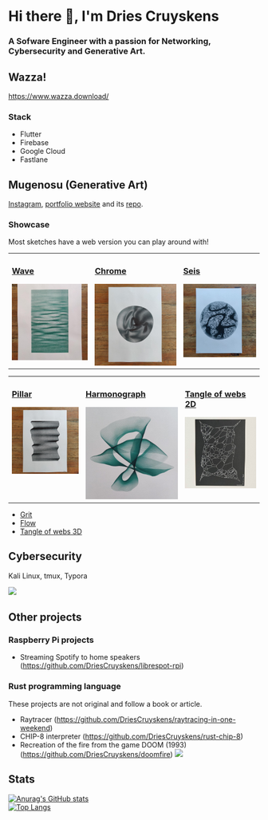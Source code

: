 # Hi there 👋, I'm Dries Cruyskens
### A Sofware Engineer with a passion for Networking, Cybersecurity and Generative Art.

## Wazza!

<https://www.wazza.download/>

### Stack

- Flutter
- Firebase
- Google Cloud
- Fastlane

## Mugenosu (Generative Art)

[Instagram](https://www.instagram.com/mugenosu/), [portfolio website](https://mugenosu.xyz/) and its [repo](https://github.com/DriesCruyskens/mugenosu).

### Showcase

Most sketches have a web version you can play around with!

<table>
  <tr>
    <td valign="top">
      <h3><a href="https://github.com/DriesCruyskens/wave">Wave</a></h3>
      <img src="/images/waves1.jpg"  width="300"/>
    </td>
    <td valign="top">
      <h3><a href="https://github.com/DriesCruyskens/chrome">Chrome</a></h3>
      <img src="/images/chrome.jpg"  width="300"/>
    </td>
    <td valign="top">
      <h3><a href="https://github.com/DriesCruyskens/seis">Seis</a></h3>
      <img src="/images/seis.jpg"  width="300"/>
    </td>
  </tr>
</table>

<table>
  <tr>
    <td valign="top">
      <h3><a href="https://github.com/DriesCruyskens/pillar">Pillar</a></h3>
      <img src="/images/IMG_20200615_153937.jpg"  width="300"/>
    </td>
    <td valign="top">
      <h3><a href="https://github.com/DriesCruyskens/harmonograph">Harmonograph</a></h3>
      <img src="/images/HG01.jpg"  width="300"/>
    </td>
    <td valign="top">
      <h3><a href="https://github.com/DriesCruyskens/tangle-of-webs-2D">Tangle of webs 2D</a></h3>
      <img src="/images/tangle-of-webs-2D.jpg"  width="300"/>
    </td>
  </tr>
</table>

- [Grit](https://github.com/DriesCruyskens/grit)
- [Flow](https://github.com/DriesCruyskens/flow)
- [Tangle of webs 3D](https://github.com/DriesCruyskens/tangle-of-webs-3D)


## Cybersecurity

Kali Linux, tmux, Typora

[![](https://www.hackthebox.com/badge/image/116623)](https://www.hackthebox.eu/profile/116623)

<!-- 
### Writeups 
-->

## Other projects

### Raspberry Pi projects
 - Streaming Spotify to home speakers (https://github.com/DriesCruyskens/librespot-rpi)

### Rust programming language

These projects are not original and follow a book or article.

- Raytracer (<https://github.com/DriesCruyskens/raytracing-in-one-weekend>)
- CHIP-8 interpreter (<https://github.com/DriesCruyskens/rust-chip-8>)
- Recreation of the fire from the game DOOM (1993) (<https://github.com/DriesCruyskens/doomfire>)
  <img src="https://github.com/DriesCruyskens/doomfire/raw/master/doomfire.gif"  width="300"/>

## Stats

[![Anurag's GitHub stats](https://github-readme-stats.vercel.app/api?username=driescruyskens)](https://github.com/anuraghazra/github-readme-stats)
<br>
[![Top Langs](https://github-readme-stats.vercel.app/api/top-langs/?username=driescruyskens)](https://github.com/anuraghazra/github-readme-stats)
